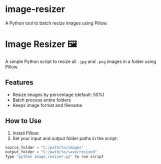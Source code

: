 # image-resizer
A Python tool to batch resize images using Pillow.

# Image Resizer 🖼️

A simple Python script to resize all `.jpg` and `.png` images in a folder using Pillow.

## Features
- Resize images by percentage (default: 50%)
- Batch process entire folders
- Keeps image format and filename

## How to Use

1. Install Pillow:
2. Set your input and output folder paths in the script:
```python
source_folder = "C:/path/to/images"
output_folder = "C:/path/to/save/resized"
Type "python image_resizer.py" to run script 

